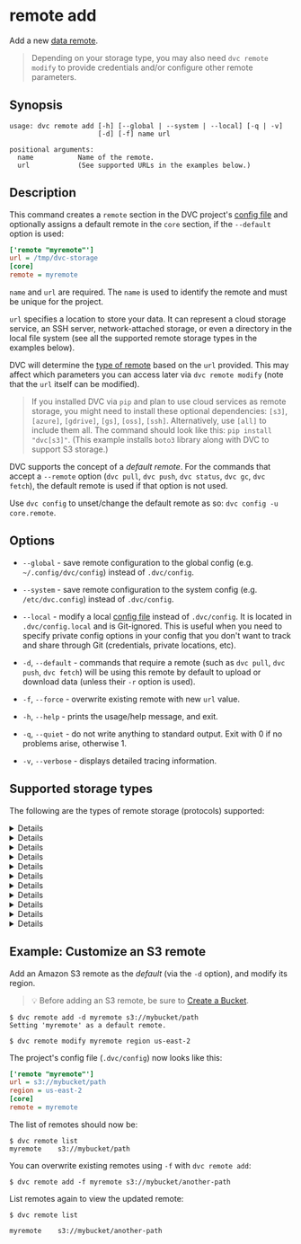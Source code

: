 # remote add

Add a new [data remote](/doc/command-reference/remote).

> Depending on your storage type, you may also need `dvc remote modify` to
> provide credentials and/or configure other remote parameters.

## Synopsis

```usage
usage: dvc remote add [-h] [--global | --system | --local] [-q | -v]
                      [-d] [-f] name url

positional arguments:
  name           Name of the remote.
  url            (See supported URLs in the examples below.)
```

## Description

This command creates a `remote` section in the <abbr>DVC project</abbr>'s
[config file](/doc/command-reference/config) and optionally assigns a default
remote in the `core` section, if the `--default` option is used:

```ini
['remote "myremote"']
url = /tmp/dvc-storage
[core]
remote = myremote
```

`name` and `url` are required. The `name` is used to identify the remote and
must be unique for the project.

`url` specifies a location to store your data. It can represent a cloud storage
service, an SSH server, network-attached storage, or even a directory in the
local file system (see all the supported remote storage types in the examples
below).

DVC will determine the [type of remote](#supported-storage-types) based on the
`url` provided. This may affect which parameters you can access later via
`dvc remote modify` (note that the `url` itself can be modified).

> If you installed DVC via `pip` and plan to use cloud services as remote
> storage, you might need to install these optional dependencies: `[s3]`,
> `[azure]`, `[gdrive]`, `[gs]`, `[oss]`, `[ssh]`. Alternatively, use `[all]` to
> include them all. The command should look like this: `pip install "dvc[s3]"`.
> (This example installs `boto3` library along with DVC to support S3 storage.)

DVC supports the concept of a _default remote_. For the commands that accept a
`--remote` option (`dvc pull`, `dvc push`, `dvc status`, `dvc gc`, `dvc fetch`),
the default remote is used if that option is not used.

Use `dvc config` to unset/change the default remote as so:
`dvc config -u core.remote`.

## Options

- `--global` - save remote configuration to the global config (e.g.
  `~/.config/dvc/config`) instead of `.dvc/config`.

- `--system` - save remote configuration to the system config (e.g.
  `/etc/dvc.config`) instead of `.dvc/config`.

- `--local` - modify a local [config file](/doc/command-reference/config)
  instead of `.dvc/config`. It is located in `.dvc/config.local` and is
  Git-ignored. This is useful when you need to specify private config options in
  your config that you don't want to track and share through Git (credentials,
  private locations, etc).

- `-d`, `--default` - commands that require a remote (such as `dvc pull`,
  `dvc push`, `dvc fetch`) will be using this remote by default to upload or
  download data (unless their `-r` option is used).

- `-f`, `--force` - overwrite existing remote with new `url` value.

- `-h`, `--help` - prints the usage/help message, and exit.

- `-q`, `--quiet` - do not write anything to standard output. Exit with 0 if no
  problems arise, otherwise 1.

- `-v`, `--verbose` - displays detailed tracing information.

## Supported storage types

The following are the types of remote storage (protocols) supported:

<details>

### Click for Amazon S3

> 💡 Before adding an S3 remote, be sure to
> [Create a Bucket](https://docs.aws.amazon.com/AmazonS3/latest/gsg/CreatingABucket.html).

```dvc
$ dvc remote add -d s3remote url s3://mybucket/path
```

By default, DVC expects your AWS CLI is already
[configured](https://docs.aws.amazon.com/cli/latest/userguide/cli-chap-configure.html).
DVC will be using default AWS credentials file to access S3. To override some of
these settings, use the parameters described in `dvc remote modify`.

We use the `boto3` library to communicate with AWS. The following API methods
are performed:

- `list_objects_v2`, `list_objects`
- `head_object`
- `download_file`
- `upload_file`
- `delete_object`
- `copy`

So, make sure you have the following permissions enabled:

- `s3:ListBucket`
- `s3:GetObject`
- `s3:PutObject`
- `s3:DeleteObject`

</details>

<details>

### Click for S3 API compatible storage

To communicate with a remote object storage that supports an S3 compatible API
(e.g. [Minio](https://min.io/),
[DigitalOcean Spaces](https://www.digitalocean.com/products/spaces/),
[IBM Cloud Object Storage](https://www.ibm.com/cloud/object-storage) etc.),
configure the remote's `endpointurl` explicitly:

For example:

```dvc
$ dvc remote add -d myremote s3://mybucket/path/to/dir
$ dvc remote modify myremote endpointurl \
                    https://object-storage.example.com
```

> See `dvc remote modify` for a full list of S3 API parameters.

S3 remotes can also be configured entirely via environment variables:

```dvc
$ export AWS_ACCESS_KEY_ID="<my-access-key>"
$ export AWS_SECRET_ACCESS_KEY="<my-secret-key>"
$ dvc remote add -d myremote s3://mybucket/my/path
```

For more information about the variables DVC supports, please visit
[boto3 documentation](https://boto3.amazonaws.com/v1/documentation/api/latest/guide/configuration.html#environment-variable-configuration)

</details>

<details>

### Click for Microsoft Azure Blob Storage

```dvc
$ dvc remote add -d myremote azure://mycontainer/path
$ dvc remote modify --local myremote connection_string \
                            'my-connection-string'
```

> The connection string contains sensitive user info. Therefore, it's safer to
> add it with the `--local` option, so it's written to a Git-ignored config
> file. See `dvc remote modify` for a full list of Azure storage parameters.

The Azure Blob Storage remote can also be configured globally via environment
variables:

```dvc
$ export AZURE_STORAGE_CONNECTION_STRING='<my-connection-string>'
$ export AZURE_STORAGE_CONTAINER_NAME='mycontainer'
$ dvc remote add -d myremote 'azure://'
```

> For more information on configuring Azure Storage connection strings, visit
> [here](https://docs.microsoft.com/en-us/azure/storage/common/storage-configure-connection-string).

- `connection string` - this is the connection string to access your Azure
  Storage Account. If you don't already have a storage account, you can create
  one following
  [these instructions](https://docs.microsoft.com/en-us/azure/storage/common/storage-create-storage-account).
  The connection string can be found in the **Access Keys** pane of your Storage
  Account resource in the Azure portal.

  > 💡 Make sure the value is quoted so its processed correctly by the console.

- `container name` - this is the top-level container in your Azure Storage
  Account under which all the files for this remote will be uploaded. If the
  container doesn't already exist, it will be created automatically.

</details>

<details>

### Click for Google Drive

To start using a GDrive remote, first add it with a
[valid URL format](/doc/user-guide/setup-google-drive-remote#url-format). Then
use any DVC command that needs to connect to it (e.g. `dvc pull` or `dvc push`
once there's tracked data to synchronize). For example:

```dvc
$ dvc remote add -d myremote gdrive://0AIac4JZqHhKmUk9PDA/dvcstore
$ dvc push  # Assuming there's data to push

Go to the following link in your browser:

    https://accounts.google.com/o/oauth2/auth # ... copy this link

Enter verification code: # <- enter resulting code
```

Please see `dvc remote modify` for a list of other GDrive parameters, or
[Setup a Google Drive DVC Remote](/doc/user-guide/setup-google-drive-remote) for
a full guide on using Google Drive as DVC remote storage.

Note that GDrive remotes are not "trusted" by default. This means that the
[`verify`](/doc/command-reference/remote/modify#available-settings-for-all-remotes)
parameter is enabled on this type of storage, so DVC recalculates the file
hashes upon download (e.g. `dvc pull`), to make sure that these haven't been
modified.

> Please note our [Privacy Policy (Google APIs)](/doc/user-guide/privacy).

</details>

<details>

### Click for Google Cloud Storage

> 💡 Before adding a GC Storage remote, be sure to
> [Create a storage bucket](https://cloud.google.com/storage/docs/creating-buckets).

```dvc
$ dvc remote add -d myremote gs://my-bucket/path
```

By default, DVC expects your GCP CLI is already
[configured](https://cloud.google.com/sdk/docs/authorizing). DVC will be using
default GCP key file to access Google Cloud Storage. To override some of these
settings, use the parameters described in `dvc remote modify`.

</details>

<details>

### Click for Aliyun OSS

First you need to setup OSS storage on Aliyun Cloud. Then, use an S3 style URL
for OSS storage, and configure the endpoint:

```dvc
$ dvc remote add -d myremote oss://my-bucket/path
$ dvc remote modify myremote oss_endpoint oss-accelerate.aliyuncs.com
```

To set key id, key secret and endpoint (or any other OSS parameter), use
`dvc remote modify`. Example usage is show below. Make sure to use the `--local`
option to avoid committing your secrets with Git:

```dvc
$ dvc remote modify myremote --local oss_key_id my-key-id
$ dvc remote modify myremote --local oss_key_secret my-key-secret
```

You can also set environment variables and use them later, to set environment
variables use following environment variables:

```dvc
$ export OSS_ACCESS_KEY_ID='my-key-id'
$ export OSS_ACCESS_KEY_SECRET='my-key-secret'
$ export OSS_ENDPOINT='endpoint'
```

**Testing your OSS storage using docker**

Start a container running an OSS emulator, and setup the environment variables,
for example:

```dvc
$ git clone https://github.com/nanaya-tachibana/oss-emulator.git
$ docker image build -t oss:1.0 oss-emulator
$ docker run --detach -p 8880:8880 --name oss-emulator oss:1.0
$ export OSS_BUCKET='my-bucket'
$ export OSS_ENDPOINT='localhost:8880'
$ export OSS_ACCESS_KEY_ID='AccessKeyID'
$ export OSS_ACCESS_KEY_SECRET='AccessKeySecret'
```

> Uses default key id and key secret when they are not given, which gives read
> access to public read bucket and public bucket.

</details>

<details>

### Click for SSH

```dvc
$ dvc remote add -d myremote ssh://user@example.com/path/to/dir
```

> See also `dvc remote modify` for a full list of SSH parameters.

⚠️ DVC requires both SSH and SFTP access to work with remote SSH locations.
Please check that you are able to connect both ways with tools like `ssh` and
`sftp` (GNU/Linux).

> Note that the server's SFTP root might differ from its physical root (`/`).

</details>

<details>

### Click for HDFS

```dvc
$ dvc remote add -d myremote hdfs://user@example.com/path/to/dir
```

> See also `dvc remote modify` for a full list of HDFS parameters.

</details>

<details>

### Click for HTTP

```dvc
$ dvc remote add -d myremote https://example.com/path/to/dir
```

> See also `dvc remote modify` for a full list of HTTP parameters.

</details>

<details>

### Click for WebDAV

```dvc
$ dvc remote add -d myremote webdavs://example.com/public.php/webdav
```

If your remote is located in a subfolder of your WebDAV server e.g.
`/path/to/dir`, this may be appended to the base URL:

```dvc
$ dvc remote add -d myremote \
                    webdavs://example.com/public.php/webdav/path/to/dir
```

> See also `dvc remote modify` for a full list of WebDAV parameters.

</details>

<details>

### Click for local remote

A "local remote" is a directory in the machine's file system. Not to be confused
with the `--local` option of `dvc remote` commands!

> While the term may seem contradictory, it doesn't have to be. The "local" part
> refers to the type of location where the storage is: another directory in the
> same file system. "Remote" is how we call storage for <abbr>DVC
> projects</abbr>. It's essentially a local backup for data tracked by DVC.

Using an absolute path (recommended):

```dvc
$ dvc remote add -d myremote /tmp/my-dvc-storage
$ cat .dvc/config
  ...
  ['remote "myremote"']
        url = /tmp/my-dvc-storage
  ...
```

> Note that the absolute path `/tmp/my-dvc-storage` is saved as is.

Using a relative path. It will be resolved against the current working
directory, but saved **relative to the config file location**:

```dvc
$ dvc remote add -d myremote ../my-dvc-storage
$ cat .dvc/config
  ...
  ['remote "myremote"']
      url = ../../my-dvc-storage
  ...
```

> Note that `../my-dvc-storage` has been resolved relative to the `.dvc/` dir,
> resulting in `../../my-dvc-storage`.

</details>

## Example: Customize an S3 remote

Add an Amazon S3 remote as the _default_ (via the `-d` option), and modify its
region.

> 💡 Before adding an S3 remote, be sure to
> [Create a Bucket](https://docs.aws.amazon.com/AmazonS3/latest/gsg/CreatingABucket.html).

```dvc
$ dvc remote add -d myremote s3://mybucket/path
Setting 'myremote' as a default remote.

$ dvc remote modify myremote region us-east-2
```

The <abbr>project</abbr>'s config file (`.dvc/config`) now looks like this:

```ini
['remote "myremote"']
url = s3://mybucket/path
region = us-east-2
[core]
remote = myremote
```

The list of remotes should now be:

```dvc
$ dvc remote list
myremote	s3://mybucket/path
```

You can overwrite existing remotes using `-f` with `dvc remote add`:

```dvc
$ dvc remote add -f myremote s3://mybucket/another-path
```

List remotes again to view the updated remote:

```dvc
$ dvc remote list

myremote	s3://mybucket/another-path
```

